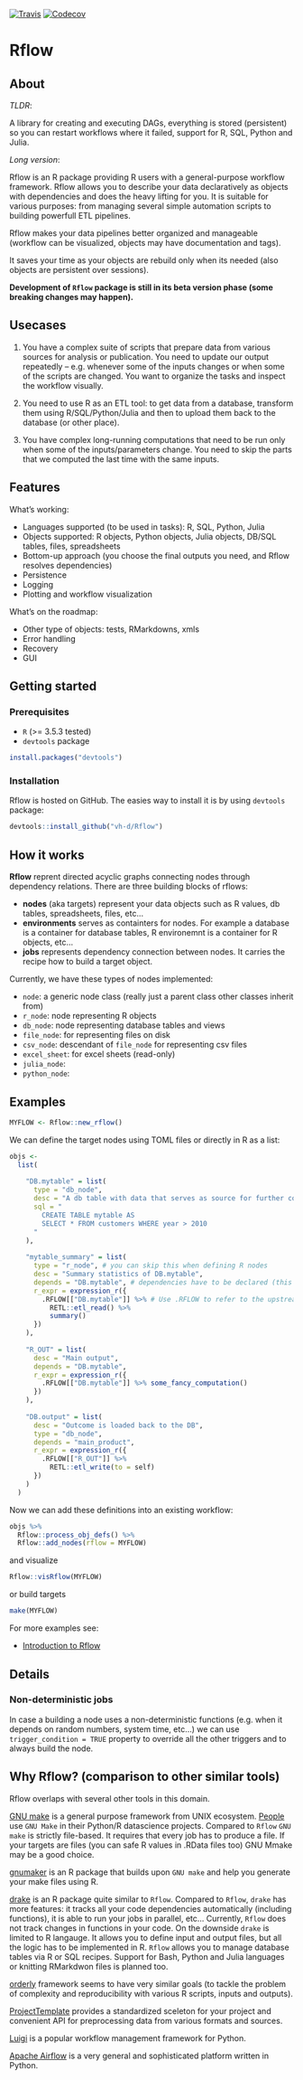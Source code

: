 
<!-- README.md is generated from README.Rmd. Please edit that file -->

<a href="https://travis-ci.org/vh-d/Rflow"><img src="https://travis-ci.org/vh-d/Rflow.svg?branch=master" alt="Travis"></a>
<a href="https://codecov.io/github/vh-d/Rflow?branch=master"><img src="https://codecov.io/github/vh-d/Rflow/coverage.svg?branch=master" alt="Codecov"></a>

# Rflow

## About

*TLDR*:

A library for creating and executing DAGs, everything is stored
(persistent) so you can restart workflows where it failed, support for
R, SQL, Python and Julia.

*Long version*:

Rflow is an R package providing R users with a general-purpose workflow
framework. Rflow allows you to describe your data declaratively as
objects with dependencies and does the heavy lifting for you. It is
suitable for various purposes: from managing several simple automation
scripts to building powerfull ETL pipelines.

Rflow makes your data pipelines better organized and manageable
(workflow can be visualized, objects may have documentation and tags).

It saves your time as your objects are rebuild only when its needed
(also objects are persistent over sessions).

**Development of `Rflow` package is still in its beta version phase
(some breaking changes may happen).**

## Usecases

1.  You have a complex suite of scripts that prepare data from various
    sources for analysis or publication. You need to update our output
    repeatedly – e.g. whenever some of the inputs changes or when some
    of the scripts are changed. You want to organize the tasks and
    inspect the workflow visually.

2.  You need to use R as an ETL tool: to get data from a database,
    transform them using R/SQL/Python/Julia and then to upload them back
    to the database (or other place).

3.  You have complex long-running computations that need to be run only
    when some of the inputs/parameters change. You need to skip the
    parts that we computed the last time with the same inputs.

## Features

What’s working:

  - Languages supported (to be used in tasks): R, SQL, Python, Julia
  - Objects supported: R objects, Python objects, Julia objects, DB/SQL
    tables, files, spreadsheets
  - Bottom-up approach (you choose the final outputs you need, and Rflow
    resolves dependencies)
  - Persistence
  - Logging
  - Plotting and workflow visualization

What’s on the roadmap:

  - Other type of objects: tests, RMarkdowns, xmls
  - Error handling
  - Recovery
  - GUI

## Getting started

### Prerequisites

  - `R` (\>= 3.5.3 tested)
  - `devtools` package

<!-- end list -->

``` r
install.packages("devtools")
```

### Installation

Rflow is hosted on GitHub. The easies way to install it is by using
`devtools` package:

``` r
devtools::install_github("vh-d/Rflow")
```

## How it works

**Rflow** reprent directed acyclic graphs connecting nodes through
dependency relations. There are three building blocks of rflows:

  - **nodes** (aka targets) represent your data objects such as R
    values, db tables, spreadsheets, files, etc…
  - **environments** serves as containters for nodes. For example a
    database is a container for database tables, R environemnt is a
    container for R objects, etc…
  - **jobs** represents dependency connection between nodes. It carries
    the recipe how to build a target object.

Currently, we have these types of nodes implemented:

  - `node`: a generic node class (really just a parent class other
    classes inherit from)
  - `r_node`: node representing R objects
  - `db_node`: node representing database tables and views
  - `file_node`: for representing files on disk
  - `csv_node`: descendant of `file_node` for representing csv files
  - `excel_sheet`: for excel sheets (read-only)
  - `julia_node`:
  - `python_node`:

## Examples

``` r
MYFLOW <- Rflow::new_rflow()
```

We can define the target nodes using TOML files or directly in R as a
list:

``` r
objs <- 
  list(
    
    "DB.mytable" = list(
      type = "db_node",
      desc = "A db table with data that serves as source for further computation in R"
      sql = "
        CREATE TABLE mytable AS 
        SELECT * FROM customers WHERE year > 2010
      "
    ),
    
    "mytable_summary" = list(
      type = "r_node", # you can skip this when defining R nodes
      desc = "Summary statistics of DB.mytable",
      depends = "DB.mytable", # dependencies have to be declared (this can be tested/automated)
      r_expr = expression_r({
        .RFLOW[["DB.mytable"]] %>% # Use .RFLOW to refer to the upstream nodes.
          RETL::etl_read() %>% 
          summary()
      })
    ),
    
    "R_OUT" = list(
      desc = "Main output",
      depends = "DB.mytable",
      r_expr = expression_r({
        .RFLOW[["DB.mytable"]] %>% some_fancy_computation()
      })
    ),
    
    "DB.output" = list(
      desc = "Outcome is loaded back to the DB",
      type = "db_node",
      depends = "main_product",
      r_expr = expression_r({
        .RFLOW[["R_OUT"]] %>%
          RETL::etl_write(to = self)
      })
    )
  ) 
```

Now we can add these definitions into an existing workflow:

``` r
objs %>% 
  Rflow::process_obj_defs() %>% 
  Rflow::add_nodes(rflow = MYFLOW)
```

and visualize

``` r
Rflow::visRflow(MYFLOW)
```

or build targets

``` r
make(MYFLOW)
```

For more examples see:

  - [Introduction to Rflow](./examples/intro1/Rflow_intro_1.md)

## Details

### Non-deterministic jobs

In case a building a node uses a non-deterministic functions (e.g. when
it depends on random numbers, system time, etc…) we can use
`trigger_condition = TRUE` property to override all the other triggers
and to always build the node.

## Why Rflow? (comparison to other similar tools)

Rflow overlaps with several other tools in this domain.

[GNU make](https://www.gnu.org/software/make/) is a general purpose
framework from UNIX ecosystem.
[People](https://towardsdatascience.com/structure-and-automated-workflow-for-a-machine-learning-project-2fa30d661c1e)
use `GNU Make` in their Python/R datascience projects. Compared to
`Rflow` `GNU make` is strictly file-based. It requires that every job
has to produce a file. If your targets are files (you can safe R values
in .RData files too) GNU Mmake may be a good choice.

[gnumaker](https://github.com/petebaker/gnumaker) is an R package that
builds upon `GNU make` and help you generate your make files using R.

[drake](https://cran.r-project.org/web/packages/drake/) is an R package
quite similar to `Rflow`. Compared to `Rflow`, `drake` has more
features: it tracks all your code dependencies automatically (including
functions), it is able to run your jobs in parallel, etc… Currently,
`Rflow` does not track changes in functions in your code. On the
downside `drake` is limited to R langauge. It allows you to define input
and output files, but all the logic has to be implemented in R. `Rflow`
allows you to manage database tables via R or SQL recipes. Support for
Bash, Python and Julia languages or knitting RMarkdwon files is planned
too.

[orderly](https://github.com/vimc/orderly) framework seems to have very
similar goals (to tackle the problem of complexity and reproducibility
with various R scripts, inputs and outputs).

[ProjectTemplate](http://projecttemplate.net/index.html) provides a
standardized sceleton for your project and convenient API for
preprocessing data from various formats and sources.

[Luigi](https://github.com/spotify/luigi) is a popular workflow
management framework for Python.

[Apache Airflow](https://airflow.apache.org/) is a very general and
sophisticated platform written in Python.

<!-- * data is dependent on tasks, tasks are dependent on data, ... -->

<!-- * data is dependent on tasks, tasks are dependent on data, ... -->

<!-- ## TODO: -->

<!-- * Add more nuanced `verbose` options -->

<!-- * Add proper logging for rflow object -->

<!-- * Allow deleting properties / setting some to NULL -->

<!--   * currently, if a property is deleted update() method ignores it -->

<!-- * Make all public properties active (mutation would trigger persistence storage) -->

<!-- * Make methods initializing and updating properties more generic. -->

<!-- * Improve test coverage -->
